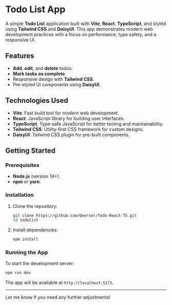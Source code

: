 # Todo List App

A simple **Todo List** application built with **Vite**, **React**, **TypeScript**, and styled using **Tailwind CSS** and **DaisyUI**. This app demonstrates modern web development practices with a focus on performance, type safety, and a responsive UI.

## Features

- **Add**, **edit**, and **delete** todos.
- **Mark tasks as complete**.
- Responsive design with **Tailwind CSS**.
- Pre-styled UI components using **DaisyUI**.

## Technologies Used

- **Vite**: Fast build tool for modern web development.
- **React**: JavaScript library for building user interfaces.
- **TypeScript**: Type-safe JavaScript for better tooling and maintainability.
- **Tailwind CSS**: Utility-first CSS framework for custom designs.
- **DaisyUI**: Tailwind CSS plugin for pre-built components.

## Getting Started

### Prerequisites

- **Node.js** (version 14+).
- **npm** or **yarn**.

### Installation

1. Clone the repository:
   ```bash
   git clone https://github.com/Qeerser/Todo-React-TS.git
   cd todolist
   ```

2. Install dependencies:
   ```bash
   npm install
   ```

### Running the App

To start the development server:

```bash
npm run dev
```

The app will be available at `http://localhost:5173`.

---

Let me know if you need any further adjustments!
